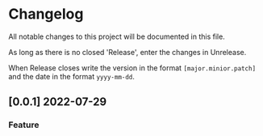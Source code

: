 # Changelog

All notable changes to this project will be documented in this file.

As long as there is no closed 'Release', enter the changes in Unrelease.

When Release closes write the version in the format `[major.minior.patch]` and the date in the format `yyyy-mm-dd`.

## [0.0.1] 2022-07-29

### Feature

